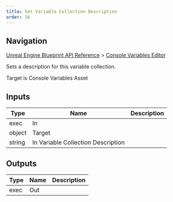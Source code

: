 ```yaml
---
title: Set Variable Collection Description
order: 16
---
```

## Navigation

[Unreal Engine Blueprint API Reference](https://dev.epicgames.com/documentation/en-us/unreal-engine/BlueprintAPI) > [Console Variables Editor](https://dev.epicgames.com/documentation/en-us/unreal-engine/BlueprintAPI/ConsoleVariablesEditor)

Sets a description for this variable collection.

Target is Console Variables Asset

## Inputs

| Type | Name | Description |
| --- | --- | --- |
| exec | In |  |
| object | Target |  |
| string | In Variable Collection Description |  |

## Outputs

| Type | Name | Description |
| --- | --- | --- |
| exec | Out |  |
